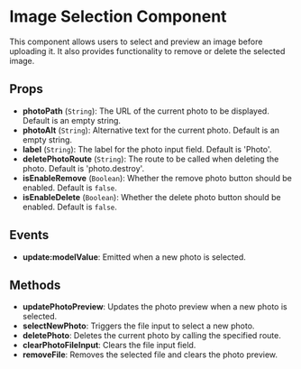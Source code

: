# Image Selection Component

This component allows users to select and preview an image before uploading it. It also provides functionality to remove or delete the selected image.

## Props

- **photoPath** (`String`): The URL of the current photo to be displayed. Default is an empty string.
- **photoAlt** (`String`): Alternative text for the current photo. Default is an empty string.
- **label** (`String`): The label for the photo input field. Default is 'Photo'.
- **deletePhotoRoute** (`String`): The route to be called when deleting the photo. Default is 'photo.destroy'.
- **isEnableRemove** (`Boolean`): Whether the remove photo button should be enabled. Default is `false`.
- **isEnableDelete** (`Boolean`): Whether the delete photo button should be enabled. Default is `false`.

## Events

- **update:modelValue**: Emitted when a new photo is selected.

## Methods

- **updatePhotoPreview**: Updates the photo preview when a new photo is selected.
- **selectNewPhoto**: Triggers the file input to select a new photo.
- **deletePhoto**: Deletes the current photo by calling the specified route.
- **clearPhotoFileInput**: Clears the file input field.
- **removeFile**: Removes the selected file and clears the photo preview.

